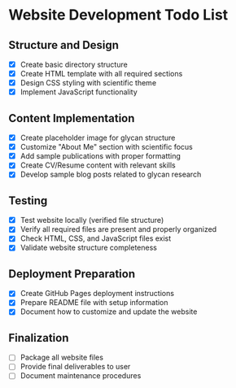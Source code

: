 # Website Development Todo List

## Structure and Design
- [x] Create basic directory structure
- [x] Create HTML template with all required sections
- [x] Design CSS styling with scientific theme
- [x] Implement JavaScript functionality

## Content Implementation
- [x] Create placeholder image for glycan structure
- [x] Customize "About Me" section with scientific focus
- [x] Add sample publications with proper formatting
- [x] Create CV/Resume content with relevant skills
- [x] Develop sample blog posts related to glycan research

## Testing
- [x] Test website locally (verified file structure)
- [x] Verify all required files are present and properly organized
- [x] Check HTML, CSS, and JavaScript files exist
- [x] Validate website structure completeness

## Deployment Preparation
- [x] Create GitHub Pages deployment instructions
- [x] Prepare README file with setup information
- [x] Document how to customize and update the website

## Finalization
- [ ] Package all website files
- [ ] Provide final deliverables to user
- [ ] Document maintenance procedures
